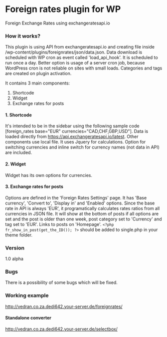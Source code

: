 # Foreign rates plugin for WP
Foreign Exchange Rates using exchangeratesapi.io

### How it works?
This plugin is using API from exchangeratesapi.io and creating file inside /wp-content/plugins/foreignrates/json/data.json. 
Data download is scheduled with WP cron as event called 'load_api_hook'. It is scheduled to run once a day. Better option is usage of a server cron job, because WordPress cron is not reliable on sites with small loads. Categories and tags are created on plugin activation.

It contains 3 main components:

1. Shortcode
2. Widget
3. Exchange rates for posts

#### 1. Shortcode

It's intended to be in the sidebar using the following sample code [foreign_rates base="EUR" currencies="CAD,CHF,GBP,USD"].
Data is loaded directly from https://api.exchangeratesapi.io/latest. Other components use local file. It uses Jquery for calculations. 
Option for switching currencies and inline switch for currency names (not data in API) are included.

#### 2. Widget
Widget has its own options for currencies.

#### 3. Exchange rates for posts
Options are defined in the 'Foreign Rates Settings' page. It has 'Base currency', 'Convert to', 'Display in' and 'Enabled' options. 
Since the base rate in API is always 'EUR', it programatically calculates rates ratios from all currencies in JSON file.
It will show at the bottom of posts if all options are set and the post is older than one week, post category set to 'Currency' and tag set to 'EUR'.
Links to posts on 'Homepage'.
```<?php fr_show_in_post(get_the_ID()); ?>``` should be added to single.php in your theme folder.

### Version
1.0 alpha

### Bugs
There is a possibility of some bugs which will be fixed.

### Working example
http://vedran.co.za.dedi642.your-server.de/foreignrates/

#### Standalone converter
http://vedran.co.za.dedi642.your-server.de/selectbox/
